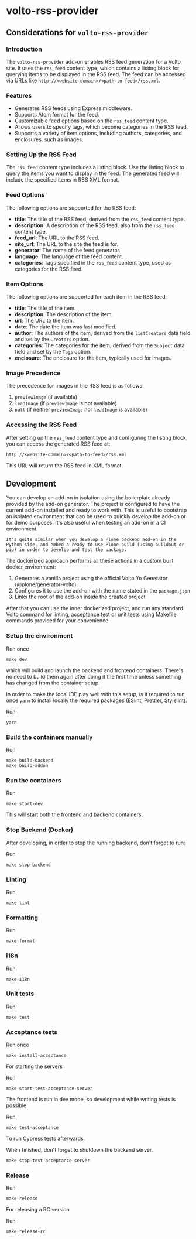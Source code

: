 # volto-rss-provider

## Considerations for `volto-rss-provider`

### Introduction

The `volto-rss-provider` add-on enables RSS feed generation for a Volto site. It uses the `rss_feed` content type, which contains a listing block for querying items to be displayed in the RSS feed. The feed can be accessed via URLs like `http://<website-domain>/<path-to-feed>/rss.xml`.

### Features

- Generates RSS feeds using Express middleware.
- Supports Atom format for the feed.
- Customizable feed options based on the `rss_feed` content type.
- Allows users to specify tags, which become categories in the RSS feed.
- Supports a variety of item options, including authors, categories, and enclosures, such as images.

### Setting Up the RSS Feed

The `rss_feed` content type includes a listing block. Use the listing block to query the items you want to display in the feed. The generated feed will include the specified items in RSS XML format.

### Feed Options

The following options are supported for the RSS feed:

- **title**: The title of the RSS feed, derived from the `rss_feed` content type.
- **description**: A description of the RSS feed, also from the `rss_feed` content type.
- **feed_url**: The URL to the RSS feed.
- **site_url**: The URL to the site the feed is for.
- **generator**: The name of the feed generator.
- **language**: The language of the feed content.
- **categories**: Tags specified in the `rss_feed` content type, used as categories for the RSS feed.

### Item Options

The following options are supported for each item in the RSS feed:

- **title**: The title of the item.
- **description**: The description of the item.
- **url**: The URL to the item.
- **date**: The date the item was last modified.
- **author**: The authors of the item, derived from the `listCreators` data field and set by the `Creators` option.
- **categories**: The categories for the item, derived from the `Subject` data field and set by the `Tags` option.
- **enclosure**: The enclosure for the item, typically used for images.

### Image Precedence

The precedence for images in the RSS feed is as follows:

1. `previewImage` (if available)
2. `leadImage` (if `previewImage` is not available)
3. `null` (if neither `previewImage` nor `leadImage` is available)

### Accessing the RSS Feed

After setting up the `rss_feed` content type and configuring the listing block, you can access the generated RSS feed at:

```
http://<website-domain>/<path-to-feed>/rss.xml
```

This URL will return the RSS feed in XML format.

## Development

You can develop an add-on in isolation using the boilerplate already provided by the add-on generator.
The project is configured to have the current add-on installed and ready to work with.
This is useful to bootstrap an isolated environment that can be used to quickly develop the add-on or for demo purposes.
It's also useful when testing an add-on in a CI environment.

```{note}
It's quite similar when you develop a Plone backend add-on in the Python side, and embed a ready to use Plone build (using buildout or pip) in order to develop and test the package.
```

The dockerized approach performs all these actions in a custom built docker environment:

1. Generates a vanilla project using the official Volto Yo Generator (@plone/generator-volto)
2. Configures it to use the add-on with the name stated in the `package.json`
3. Links the root of the add-on inside the created project

After that you can use the inner dockerized project, and run any standard Volto command for linting, acceptance test or unit tests using Makefile commands provided for your convenience.

### Setup the environment

Run once

```shell
make dev
```

which will build and launch the backend and frontend containers.
There's no need to build them again after doing it the first time unless something has changed from the container setup.

In order to make the local IDE play well with this setup, is it required to run once `yarn` to install locally the required packages (ESlint, Prettier, Stylelint).

Run

```shell
yarn
```

### Build the containers manually

Run

```shell
make build-backend
make build-addon
```

### Run the containers

Run

```shell
make start-dev
```

This will start both the frontend and backend containers.

### Stop Backend (Docker)

After developing, in order to stop the running backend, don't forget to run:

Run

```shell
make stop-backend
```

### Linting

Run

```shell
make lint
```

### Formatting

Run

```shell
make format
```

### i18n

Run

```shell
make i18n
```

### Unit tests

Run

```shell
make test
```

### Acceptance tests

Run once

```shell
make install-acceptance
```

For starting the servers

Run

```shell
make start-test-acceptance-server
```

The frontend is run in dev mode, so development while writing tests is possible.

Run

```shell
make test-acceptance
```

To run Cypress tests afterwards.

When finished, don't forget to shutdown the backend server.

```shell
make stop-test-acceptance-server
```

### Release

Run

```shell
make release
```

For releasing a RC version

Run

```shell
make release-rc
```
